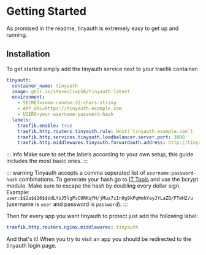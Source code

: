 # Getting Started

As promised in the readme, tinyauth is extremely easy to get up and running.

## Installation

To get started simply add the tinyauth service next to your traefik container:

```yaml
tinyauth:
  container_name: tinyauth
  image: ghcr.io/steveiliop56/tinyauth:latest
  environment:
    - SECRET=some-random-32-chars-string
    - APP_URL=https://tinyauth.example.com
    - USERS=your-username-password-hash
  labels:
    traefik.enable: true
    traefik.http.routers.tinyauth.rule: Host(`tinyauth.example.com`)
    traefik.http.services.tinyauth.loadbalancer.server.port: 3000
    traefik.http.middlewares.tinyauth.forwardauth.address: http://tinyauth:3000/api/auth
```

::: info
Make sure to set the labels according to your own setup, this guide includes the most basic ones.
:::

::: warning
Tinyauth accepts a comma seperated list of `username:password-hash` combinations. To generate your hash go to [IT Tools](https://it-tools.tech/) and use the bcrypt module. Make sure to escape the hash by doubling every dollar sign. Example:
`user:$$2a$$10$$UdLYoJ5lgPsC0RKqYH/jMua7zIn0g9kPqWmhYayJYLaZQ/FTmH2/u` (username is `user` and password is `password`).
:::

Then for every app you want tinyauth to protect just add the following label:

```yaml
traefik.http.routers.nginx.middlewares: tinyauth
```

And that's it! When you try to visit an app you should be redirected to the tinyauth login page.
